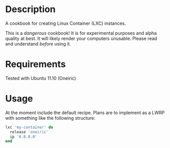 Description
===========

A cookbook for creating Linux Container (LXC) instances.

This is a *dangerous* cookbook! It is for experimental purposes and
alpha quality at best. It will likely render your computers unusable.
Please read and understand *before* using it.

Requirements
============

Tested with Ubuntu 11.10 (Oneiric)

Usage
=====

At the moment include the default recipe. Plans are to implement as a
LWRP with something like the following structure:

```ruby
lxc 'my-container' do
  release 'oneiric'
  ip '0.0.0.0'
end
```
